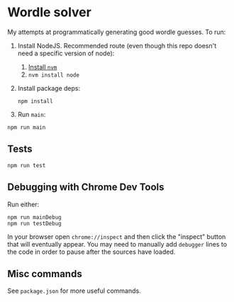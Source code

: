 # Wordle solver

My attempts at programmatically generating good wordle guesses. To run:

1. Install NodeJS. Recommended route (even though this repo doesn't
   need a specific version of node):

    1. [Install `nvm`](https://github.com/nvm-sh/nvm)
    2. `nvm install node`

2. Install package deps:

    ```
    npm install
    ```

3. Run `main`:

```
npm run main
```

## Tests

```
npm run test
```

## Debugging with Chrome Dev Tools

Run either:

```
npm run mainDebug
npm run testDebug
```

In your browser open `chrome://inspect` and then click the "inspect" button that
will eventually appear. You may need to manually add `debugger` lines to the code
in order to pause after the sources have loaded.

## Misc commands

See `package.json` for more useful commands.


